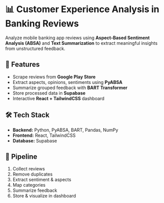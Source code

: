 # 📊 Customer Experience Analysis in Banking Reviews

Analyze mobile banking app reviews using **Aspect-Based Sentiment Analysis (ABSA)** and **Text Summarization** to extract meaningful insights from unstructured feedback.

## 🚀 Features

- Scrape reviews from **Google Play Store**
- Extract aspects, opinions, sentiments using **PyABSA**
- Summarize grouped feedback with **BART Transformer**
- Store processed data in **Supabase**
- Interactive **React + TailwindCSS** dashboard

## 🛠 Tech Stack

- **Backend:** Python, PyABSA, BART, Pandas, NumPy
- **Frontend:** React, TailwindCSS
- **Database:** Supabase

## 📂 Pipeline

1. Collect reviews
2. Remove duplicates
3. Extract sentiment & aspects
4. Map categories
5. Summarize feedback
6. Store & visualize in dashboard
